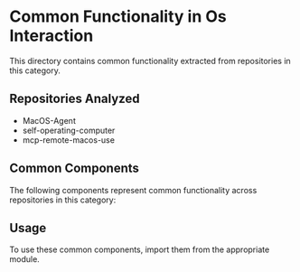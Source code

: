 # Common Functionality in Os Interaction

This directory contains common functionality extracted from repositories in this category.

## Repositories Analyzed

- MacOS-Agent
- self-operating-computer
- mcp-remote-macos-use

## Common Components

The following components represent common functionality across repositories in this category:


## Usage

To use these common components, import them from the appropriate module.
